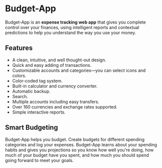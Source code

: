 # Budget-App

Budget-App is an **expense tracking web app** that gives you complete control over your finances, using intelligent reports and contextual predictions to help you understand the way you use your money.

## Features

* A clean, intuitive, and well thought-out design.
* Quick and easy adding of transactions.
* Customizable accounts and categories—you can select icons and colors.
* Color-coded tag system.
* Built-in calculator and currency converter.
* Automatic backup.
* Search.
* Multiple accounts including easy transfers.
* Over 160 currencies and exchange rates supported.
* Simple interactive reports.

## Smart Budgeting

Budget-App helps you budget. Create budgets for different spending categories and log your expenses. Budget-App learns about your spending habits and gives you projections so you know how well you're doing, how much of your budget have you spent, and how much you should spend going forward to meet your goals.
